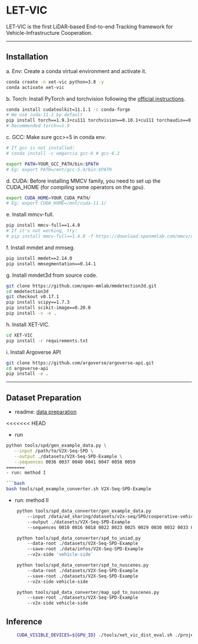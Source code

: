 # LET-VIC
LET-VIC is the first LiDAR-based End-to-end Tracking framework for Vehicle-Infrastructure Cooperation.

---
## Installation

a. Env: Create a conda virtual environment and activate it.

```bash
conda create -n xet-vic python=3.8 -y
conda activate xet-vic
```

b. Torch: Install PyTorch and torchvision following the [official instructions](https://pytorch.org/).

```bash
conda install cudatoolkit=11.1.1 -c conda-forge
# We use cuda-11.1 by default
pip install torch==1.9.1+cu111 torchvision==0.10.1+cu111 torchaudio==0.9.1 -f https://download.pytorch.org/whl/torch_stable.html
# Recommended torch>=1.9
```

c. GCC: Make sure gcc>=5 in conda env.

```bash
# If gcc is not installed:
# conda install -c omgarcia gcc-6 # gcc-6.2

export PATH=YOUR_GCC_PATH/bin:$PATH
# Eg: export PATH=/mnt/gcc-5.4/bin:$PATH
```

d. CUDA: Before installing MMCV family, you need to set up the CUDA_HOME (for compiling some operators on the gpu).

```bash
export CUDA_HOME=YOUR_CUDA_PATH/
# Eg: export CUDA_HOME=/mnt/cuda-11.1/
```

e. Install mmcv-full.

```bash
pip install mmcv-full==1.4.0
# If it's not working, try:
# pip install mmcv-full==1.4.0 -f https://download.openmmlab.com/mmcv/dist/cu111/torch1.9.0/index.html
```

f. Install mmdet and mmseg.

```bash
pip install mmdet==2.14.0
pip install mmsegmentation==0.14.1
```

g. Install mmdet3d from source code.

```bash
git clone https://github.com/open-mmlab/mmdetection3d.git
cd mmdetection3d
git checkout v0.17.1
pip install scipy==1.7.3
pip install scikit-image==0.20.0
pip install -v -e .
```

h. Install XET-VIC.

```bash
cd XET-VIC
pip install -r requirements.txt
```

i. Install Argoverse API

```bash
git clone https://github.com/argoverse/argoverse-api.git
cd argoverse-api
pip install -e .
```
---

## Dataset Preparation
- readme: [data preparation](./tools/spd_data_converter/README.md)

<<<<<<< HEAD
- run

```bash
python tools/spd/gen_example_data.py \
   --input /path/to/V2X-Seq-SPD \
   --output ./datasets/V2X-Seq-SPD-Example \
   --sequences 0036 0037 0040 0041 0047 0058 0059
=======
- run: method I

```bash
bash tools/spd_example_converter.sh V2X-Seq-SPD-Example
```

- run: method II

```bash
    python tools/spd_data_converter/gen_example_data.py
        --input /data/ad_sharing/datasets/v2x-seq/SPD/cooperative-vehicle-infrastructure
        --output ./datasets/V2X-Seq-SPD-Example
        --sequences 0010 0016 0018 0022 0023 0025 0029 0030 0032 0033 0034 0035 0014 0015 0017 0020 0021
```

```bash
    python tools/spd_data_converter/spd_to_uniad.py
        --data-root ./datasets/V2X-Seq-SPD-Example
        --save-root ./data/infos/V2X-Seq-SPD-Example
        --v2x-side 'vehicle-side`
```
```bash
    python tools/spd_data_converter/spd_to_nuscenes.py
        --data-root ./datasets/V2X-Seq-SPD-Example
        --save-root ./datasets/V2X-Seq-SPD-Example
        --v2x-side vehicle-side
```
```bash
    python tools/spd_data_converter/map_spd_to_nuscenes.py
        --save-root ./datasets/V2X-Seq-SPD-Example
        --v2x-side vehicle-side
```
## Inference
```bash
    CUDA_VISIBLE_DEVICES=${GPU_ID} ./tools/xet_vic_dist_eval.sh ./projects/configs/let_vic.py ./ckpts/let_vic.pth 1
```
